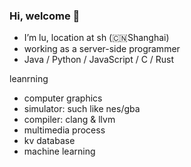 ### Hi, welcome 👋

- I’m lu, location at sh (🇨🇳Shanghai)
- working as a server-side programmer
- Java / Python / JavaScript / C / Rust

leanrning

- computer graphics
- simulator: such like nes/gba
- compiler: clang & llvm
- multimedia process
- kv database
- machine learning
